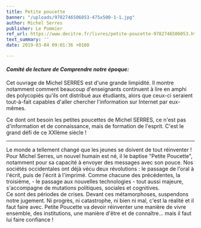 ```yaml
---
title: Petite poucette
banner: "/uploads/9782746506053-475x500-1-1.jpg"
author: Michel Serres
publisher: Le Pommier
ref_url: https://www.decitre.fr/livres/petite-poucette-9782746506053.html#resume
text_summary: ''
date: 2019-03-04 09:01:36 +0100

---
```

#### **_Comité de lecture de Comprendre notre époque:_**

Cet ouvrage de Michel SERRES est d'une grande limpidité. Il montre notamment comment beaucoup d'enseignants continuent à lire en amphi des polycopiés qu'ils ont distribué aux étudiants, alors que ceux-ci seraient tout-à-fait capables d'aller chercher l'information sur Internet par eux-mêmes.

Ce dont ont besoin les petites poucettes de Michel SERRES, ce n'est pas d'information et de connaissance, mais de formation de l'esprit. C'est le grand défi de ce XXIème siècle !

***

Le monde a tellement changé que les jeunes se doivent de tout réinventer ! Pour Michel Serres, un nouvel humain est né, il le baptise "Petite Poucette", notamment pour sa capacité à envoyer des messages avec son pouce. Nos sociétés occidentales ont déjà vécu deux révolutions : le passage de l'oral à l'écrit, puis de l'écrit à l'imprimé. Comme chacune des précédentes, la troisième, - le passage aux nouvelles technologies - tout aussi majeure, s'accompagne de mutations politiques, sociales et cognitives.  
Ce sont des périodes de crises. Devant ces métamorphoses, suspendons notre jugement. Ni progrès, ni catastrophe, ni bien ni mal, c'est la réalité et il faut faire avec. Petite Poucette va devoir réinventer une manière de vivre ensemble, des institutions, une manière d'être et de connaître... mais il faut lui faire confiance !